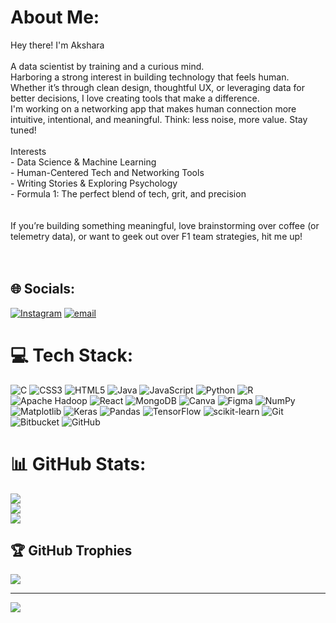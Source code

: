 # About Me:
Hey there! I'm Akshara<br><br>A data scientist by training  and a curious mind. <br>Harboring a strong interest in building technology that feels human. Whether it’s through clean design, thoughtful UX, or leveraging data for better decisions, I love creating tools that make a difference.<br>I'm working on a networking app that makes human connection more intuitive, intentional, and meaningful. Think: less noise, more value. Stay tuned!<br><br> Interests<br>-  Data Science & Machine Learning<br>-  Human-Centered Tech and Networking Tools<br>-  Writing Stories & Exploring Psychology<br>-  Formula 1: The perfect blend of tech, grit, and precision<br><br><br>If you’re building something meaningful, love brainstorming over coffee (or telemetry data), or want to geek out over F1 team strategies, hit me up!<br><br><br>


## 🌐 Socials:
[![Instagram](https://img.shields.io/badge/Instagram-%23E4405F.svg?logo=Instagram&logoColor=white)](https://instagram.com/akshara_priyareddy) [![email](https://img.shields.io/badge/Email-D14836?logo=gmail&logoColor=white)](mailto:aksharapriyareddy@gmail.com) 

# 💻 Tech Stack:
![C](https://img.shields.io/badge/c-%2300599C.svg?style=for-the-badge&logo=c&logoColor=white) ![CSS3](https://img.shields.io/badge/css3-%231572B6.svg?style=for-the-badge&logo=css3&logoColor=white) ![HTML5](https://img.shields.io/badge/html5-%23E34F26.svg?style=for-the-badge&logo=html5&logoColor=white) ![Java](https://img.shields.io/badge/java-%23ED8B00.svg?style=for-the-badge&logo=openjdk&logoColor=white) ![JavaScript](https://img.shields.io/badge/javascript-%23323330.svg?style=for-the-badge&logo=javascript&logoColor=%23F7DF1E) ![Python](https://img.shields.io/badge/python-3670A0?style=for-the-badge&logo=python&logoColor=ffdd54) ![R](https://img.shields.io/badge/r-%23276DC3.svg?style=for-the-badge&logo=r&logoColor=white) ![Apache Hadoop](https://img.shields.io/badge/Apache%20Hadoop-66CCFF?style=for-the-badge&logo=apachehadoop&logoColor=black) ![React](https://img.shields.io/badge/react-%2320232a.svg?style=for-the-badge&logo=react&logoColor=%2361DAFB) ![MongoDB](https://img.shields.io/badge/MongoDB-%234ea94b.svg?style=for-the-badge&logo=mongodb&logoColor=white) ![Canva](https://img.shields.io/badge/Canva-%2300C4CC.svg?style=for-the-badge&logo=Canva&logoColor=white) ![Figma](https://img.shields.io/badge/figma-%23F24E1E.svg?style=for-the-badge&logo=figma&logoColor=white) ![NumPy](https://img.shields.io/badge/numpy-%23013243.svg?style=for-the-badge&logo=numpy&logoColor=white) ![Matplotlib](https://img.shields.io/badge/Matplotlib-%23ffffff.svg?style=for-the-badge&logo=Matplotlib&logoColor=black) ![Keras](https://img.shields.io/badge/Keras-%23D00000.svg?style=for-the-badge&logo=Keras&logoColor=white) ![Pandas](https://img.shields.io/badge/pandas-%23150458.svg?style=for-the-badge&logo=pandas&logoColor=white) ![TensorFlow](https://img.shields.io/badge/TensorFlow-%23FF6F00.svg?style=for-the-badge&logo=TensorFlow&logoColor=white) ![scikit-learn](https://img.shields.io/badge/scikit--learn-%23F7931E.svg?style=for-the-badge&logo=scikit-learn&logoColor=white) ![Git](https://img.shields.io/badge/git-%23F05033.svg?style=for-the-badge&logo=git&logoColor=white) ![Bitbucket](https://img.shields.io/badge/bitbucket-%230047B3.svg?style=for-the-badge&logo=bitbucket&logoColor=white) ![GitHub](https://img.shields.io/badge/github-%23121011.svg?style=for-the-badge&logo=github&logoColor=white)
# 📊 GitHub Stats:
![](https://github-readme-stats.vercel.app/api?username=Akshara3104&theme=dark&hide_border=false&include_all_commits=true&count_private=true)<br/>
![](https://nirzak-streak-stats.vercel.app/?user=Akshara3104&theme=dark&hide_border=false)<br/>
![](https://github-readme-stats.vercel.app/api/top-langs/?username=Akshara3104&theme=dark&hide_border=false&include_all_commits=true&count_private=true&layout=compact)

## 🏆 GitHub Trophies
![](https://github-profile-trophy.vercel.app/?username=Akshara3104&theme=radical&no-frame=false&no-bg=true&margin-w=4)

---
[![](https://visitcount.itsvg.in/api?id=Akshara3104&icon=0&color=0)](https://visitcount.itsvg.in)

<!-- Proudly created with GPRM ( https://gprm.itsvg.in ) -->
